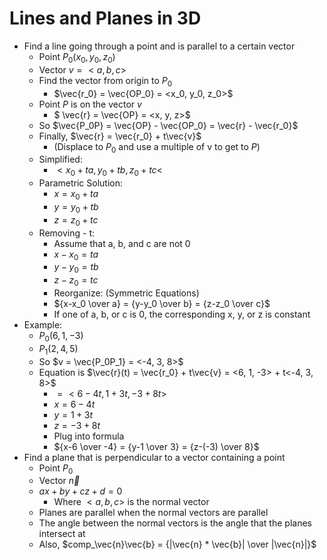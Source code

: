 # Lines and Planes in 3D
* Find a line going through a point and is parallel to a certain vector
  * Point $P_0(x_0, y_0, z_0)$
  * Vector $v = <a, b, c>$
  * Find the vector from origin to $P_0$
    * $\vec{r_0} = \vec{OP_0} = <x_0, y_0, z_0>$
  * Point $P$ is on the vector $v$
    * $ \vec{r} = \vec{OP} = <x, y, z>$
  * So $\vec{P_0P} = \vec{OP} - \vec{OP_0} = \vec{r} - \vec{r_0}$
  * Finally, $\vec{r} = \vec{r_0} + t\vec{v}$
    * (Displace to $P_0$ and use a multiple of v to get to $P$)
  * Simplified:
    * $<x_0+ta, y_0+tb, z_0+tc<$
  * Parametric Solution:
    * $x = x_0+ta$
    * $y = y_0+tb$
    * $z = z_0+tc$
  * Removing - t:
    * Assume that a, b, and c are not 0
    * $x-x_0 = ta$
    * $y-y_0 = tb$
    * $z-z_0 = tc$
    * Reorganize: (Symmetric Equations)
    * ${x-x_0 \over a} = {y-y_0 \over b} = {z-z_0 \over c}$
    * If one of a, b, or c is 0, the corresponding x, y, or z is constant
* Example:
  * $P_0(6, 1, -3)$
  * $P_1(2, 4, 5)$
  * So $v = \vec{P_0P_1} = <-4, 3, 8>$
  * Equation is $\vec{r}(t) = \vec{r_0} + t\vec{v} = <6, 1, -3> + t<-4, 3, 8>$
    * $= <6-4t, 1+3t, -3+8t>$
    * $x = 6-4t$
    * $y = 1+3t$
    * $z = -3+8t$
    * Plug into formula
    * ${x-6 \over -4} = {y-1 \over 3} = {z-(-3) \over 8}$
* Find a plane that is perpendicular to a vector containing a point
  * Point $P_0$
  * Vector $\vec{n}$
  * $ax + by + cz + d = 0$
    * Where $<a, b, c>$ is the normal vector
  * Planes are parallel when the normal vectors are parallel
  * The angle between the normal vectors is the angle that the planes intersect at
  * Also, $comp_\vec{n}\vec{b} = {|\vec{n} * \vec{b}| \over |\vec{n}|}$
